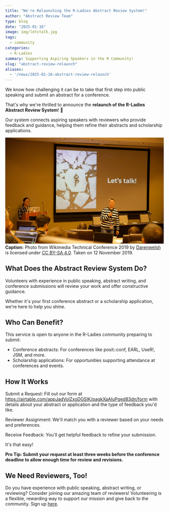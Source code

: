 ```yaml
---
title: "We're Relaunching the R-Ladies Abstract Review System!"
author: "Abstract Review Team"
type: blog
date: "2025-01-16"
image: img/letstalk.jpg
tags:
  - community
categories:
  - R-Ladies
summary: Supporting Aspiring Speakers in the R Community!
slug: "abstract-review-relaunch"
aliases:
  - '/news/2025-01-16-abstract-review-relaunch'
---
```


We know how challenging it can be to take that first step into public speaking and submit an abstract for a conference.

That's why we're thrilled to announce the **relaunch of the R-Ladies Abstract Review System**! 🎉

Our system connects aspiring speakers with reviewers who provide feedback and guidance, helping them refine their abstracts and scholarship applications.

![Person stood with micrphone in front of screen showing words "let's talk"](img/letstalk.jpg)
**Caption:** Photo from Wikimedia Technical Conference 2019 by [Darenwelsh](#) is licensed under [CC BY-SA 4.0](https://creativecommons.org/licenses/by-sa/4.0/). Taken on 12 November 2019.

## What Does the Abstract Review System Do?

Volunteers with experience in public speaking, abstract writing, and conference submissions will review your work and offer constructive guidance.

Whether it's your first conference abstract or a scholarship application, we're here to help you shine.

## Who Can Benefit?

This service is open to anyone in the R-Ladies community preparing to submit:

- Conference abstracts: For conferences like posit::conf, EARL, UseR!, JSM, and more.
- Scholarship applications: For opportunities supporting attendance at conferences and events.

## How It Works

Submit a Request: Fill out our form at <https://airtable.com/appJadVolZxoDGSIK/pagkXaAIuPged83dn/form> with details about your abstract or application and the type of feedback you'd like.

Reviewer Assignment: We'll match you with a reviewer based on your needs and preferences.

Receive Feedback: You'll get helpful feedback to refine your submission.

It's that easy!

**Pro Tip: Submit your request at least three weeks before the conference deadline to allow enough time for review and revisions.**

## We Need Reviewers, Too!

Do you have experience with public speaking, abstract writing, or reviewing? Consider joining our amazing team of reviewers! Volunteering is a flexible, rewarding way to support our mission and give back to the community. Sign up [here](https://airtable.com/appJadVolZxoDGSIK/pag4bpfeGIATQFefk/form).
